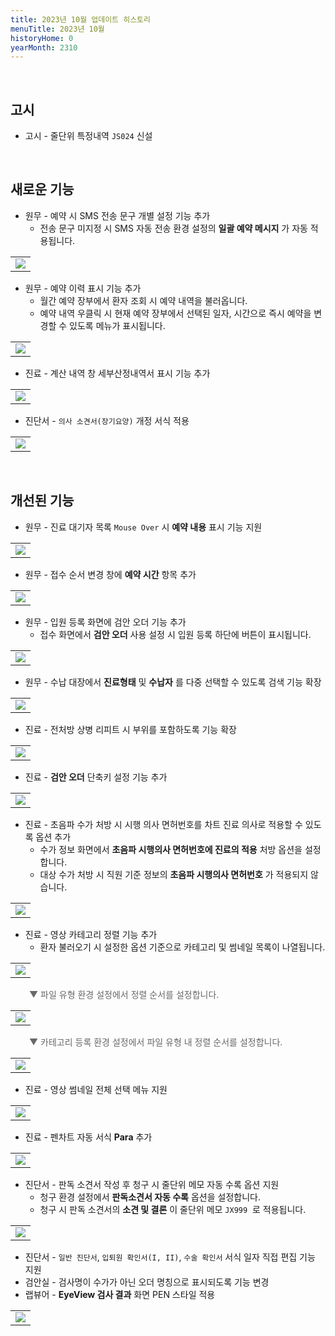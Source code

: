 ```yaml
---
title: 2023년 10월 업데이트 히스토리
menuTitle: 2023년 10월
historyHome: 0
yearMonth: 2310
---
```


<br>

## 고시

- 고시 - 줄단위 특정내역 `JS024` 신설

<br>

## 새로운 기능

- 원무 - 예약 시 SMS 전송 문구 개별 설정 기능 추가
    - 전송 문구 미지정 시 SMS 자동 전송 환경 설정의 **일괄 예약 메시지** 가 자동 적용됩니다.
<table class="imgBox">
    <td class="imgBox">
        <a href="/images{{page.url}}/1.png" target="_blank">
            <img class="minCenter" src="/images{{page.url}}/1.png">
        </a>
    </td>
</table>

- 원무 - 예약 이력 표시 기능 추가
    - 월간 예약 장부에서 환자 조회 시 예약 내역을 불러옵니다.
    - 예약 내역 우클릭 시 현재 예약 장부에서 선택된 일자, 시간으로 즉시 예약을 변경할 수 있도록 메뉴가 표시됩니다.
<table class="imgBox">
    <td class="imgBox">
        <a href="/images{{page.url}}/2.png" target="_blank">
            <img class="minCenter" src="/images{{page.url}}/2.png">
        </a>
    </td>
</table>

- 진료 - 계산 내역 창 세부산정내역서 표시 기능 추가
<table class="imgBox">
    <td class="imgBox">
        <a href="/images{{page.url}}/3.png" target="_blank">
            <img class="minCenter" src="/images{{page.url}}/3.png">
        </a>
    </td>
</table>

- 진단서 - `의사 소견서(장기요양)` 개정 서식 적용
<table class="imgBox">
    <td class="imgBox">
        <a href="/images{{page.url}}/4.png" target="_blank">
            <img class="minCenter" src="/images{{page.url}}/4.png">
        </a>
    </td>
</table>

<br>

## 개선된 기능

- 원무 - 진료 대기자 목록 `Mouse Over` 시 **예약 내용** 표시 기능 지원
<table class="imgBox">
    <td class="imgBox">
        <a href="/images{{page.url}}6.png" target="_blank">
            <img class="minCenter" src="/images{{page.url}}/6.png">
        </a>
    </td>
</table>

- 원무 - 접수 순서 변경 창에 **예약 시간** 항목 추가
<table class="imgBox">
    <td class="imgBox">
        <a href="/images{{page.url}}/7.png" target="_blank">
            <img class="minCenter" src="/images{{page.url}}/7.png">
        </a>
    </td>
</table>

- 원무 - 입원 등록 화면에 검안 오더 기능 추가
    - 접수 화면에서 **검안 오더** 사용 설정 시 입원 등록 하단에 버튼이 표시됩니다.
<table class="imgBox">
    <td class="imgBox">
        <a href="/images{{page.url}}/8.png" target="_blank">
            <img class="minCenter" src="/images{{page.url}}/8.png">
        </a>
    </td>
</table>

- 원무 - 수납 대장에서 **진료형태** 및 **수납자** 를 다중 선택할 수 있도록 검색 기능 확장
<table class="imgBox">
    <td class="imgBox">
        <a href="/images{{page.url}}/9.png" target="_blank">
            <img class="minCenter" src="/images{{page.url}}/9.png">
        </a>
    </td>
</table>

- 진료 - 전처방 상병 리피트 시 부위를 포함하도록 기능 확장
<table class="imgBox">
    <td class="imgBox">
        <a href="/images{{page.url}}/10.png" target="_blank">
            <img class="minCenter" src="/images{{page.url}}/10.png">
        </a>
    </td>
</table>

- 진료 - **검안 오더** 단축키 설정 기능 추가
<table class="imgBox">
    <td class="imgBox">
        <a href="/images{{page.url}}/11.png" target="_blank">
            <img class="minCenter" src="/images{{page.url}}/11.png">
        </a>
    </td>
</table>

- 진료 - 초음파 수가 처방 시 시행 의사 면허번호를 차트 진료 의사로 적용할 수 있도록 옵션 추가
    - 수가 정보 화면에서 **초음파 시행의사 면허번호에 진료의 적용** 처방 옵션을 설정합니다.
    - 대상 수가 처방 시 직원 기준 정보의 **초음파 시행의사 면허번호** 가 적용되지 않습니다.
<table class="imgBox">
    <td class="imgBox">
        <a href="/images{{page.url}}/12.png" target="_blank">
            <img class="minCenter" src="/images{{page.url}}/12.png">
        </a>
    </td>
</table>

- 진료 - 영상 카테고리 정렬 기능 추가
    - 환자 불러오기 시 설정한 옵션 기준으로 카테고리 및 썸네일 목록이 나열됩니다.
<table class="imgBox">
    <td class="imgBox">
        <a href="/images{{page.url}}/15.png" target="_blank">
            <img class="minCenterSmall" src="/images{{page.url}}/15.png">
        </a>
    </td>
</table>
<span style="color:#696868; padding-left: 30px;">▼ 파일 유형 환경 설정에서 정렬 순서를 설정합니다.</span>
<table class="imgBox">
    <td class="imgBox">
        <a href="/images{{page.url}}/13.png" target="_blank">
            <img class="minCenter" src="/images{{page.url}}/13.png">
        </a>
    </td>
</table>
<span style="color:#696868; padding-left: 30px;">▼ 카테고리 등록 환경 설정에서 파일 유형 내 정렬 순서를 설정합니다.</span>
<table class="imgBox">
    <td class="imgBox">
        <a href="/images{{page.url}}/14.png" target="_blank">
            <img class="minCenter" src="/images{{page.url}}/14.png">
        </a>
    </td>
</table>

- 진료 - 영상 썸네일 전체 선택 메뉴 지원
<table class="imgBox">
    <td class="imgBox">
        <a href="/images{{page.url}}/16.png" target="_blank">
            <img class="minCenter" src="/images{{page.url}}/16.png">
        </a>
    </td>
</table>

- 진료 - 펜차트 자동 서식 **Para** 추가
<table class="imgBox">
    <td class="imgBox">
        <a href="/images{{page.url}}/17.png" target="_blank">
            <img class="minCenter" src="/images{{page.url}}/17.png">
        </a>
    </td>
</table>

- 진단서 - 판독 소견서 작성 후 청구 시 줄단위 메모 자동 수록 옵션 지원
    - 청구 환경 설정에서 **판독소견서 자동 수록** 옵션을 설정합니다.
    - 청구 시 판독 소견서의 **소견 및 결론** 이 줄단위 메모 `JX999`  로 적용됩니다.
<table class="imgBox">
    <td class="imgBox">
        <a href="/images{{page.url}}/18.png" target="_blank">
            <img class="minCenter" src="/images{{page.url}}/18.png">
        </a>
    </td>
</table>

- 진단서 - `일반 진단서`, `입퇴원 확인서(I, II)`, `수술 확인서` 서식 일자 직접 편집 기능 지원
- 검안실 - 검사명이 수가가 아닌 오더 명칭으로 표시되도록 기능 변경
- 랩뷰어 - **EyeView 검사 결과** 화면 PEN 스타일 적용
<table class="imgBox">
    <td class="imgBox">
        <a href="/images{{page.url}}/19.png" target="_blank">
            <img class="minCenter" src="/images{{page.url}}/19.png">
        </a>
    </td>
</table>

<br>